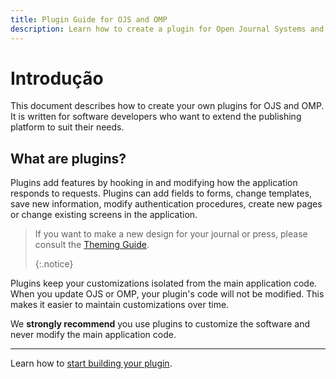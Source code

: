 ```yaml
---
title: Plugin Guide for OJS and OMP
description: Learn how to create a plugin for Open Journal Systems and Open Monograph Press, to customize almost anything about the application to suit your needs.
---
```


# Introdução

This document describes how to create your own plugins for OJS and OMP. It is written for software developers who want to extend the publishing platform to suit their needs.

## What are plugins?

Plugins add features by hooking in and modifying how the application responds to requests. Plugins can add fields to forms, change templates, save new information, modify authentication procedures, create new pages or change existing screens in the application.

> If you want to make a new design for your journal or press, please consult the [Theming Guide](/pkp-theming-guide/en). 
> 
> {:.notice}

Plugins keep your customizations isolated from the main application code. When you update OJS or OMP, your plugin's code will not be modified. This makes it easier to maintain customizations over time.

We **strongly recommend** you use plugins to customize the software and never modify the main application code.

---

Learn how to [start building your plugin](getting-started).
